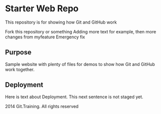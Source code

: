 # Starter Web Repo

This repository is for showing how Git and GitHub work

Fork this repository or something
Adding more text for example, then more changes from myfeature
Emergency fix

## Purpose

Sample website with plenty of files for demos to show how Git and GitHub work together.

## Deployment

Here is text about Deployment. This next sentence is not staged yet.

2014 Git.Training. All rights reserved